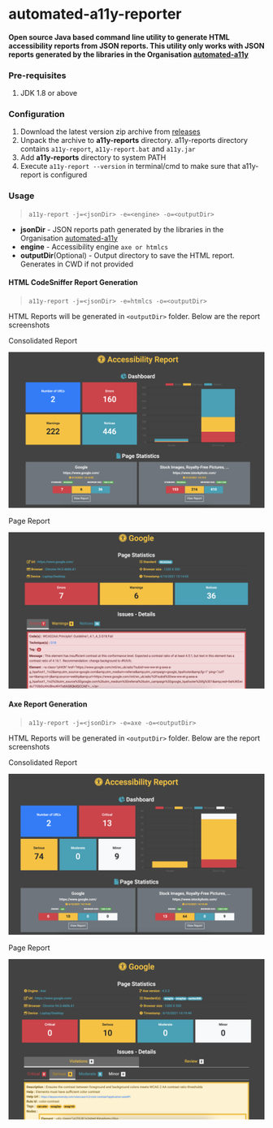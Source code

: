 # automated-a11y-reporter
#### Open source Java based command line utility to generate HTML accessibility reports from JSON reports. This utility only works with JSON reports generated by the libraries in the Organisation [automated-a11y](https://github.com/automated-a11y)

### Pre-requisites
1. JDK 1.8 or above

### Configuration
1. Download the latest version zip archive from [releases](https://github.com/automated-a11y/automated-a11y-reporter/releases)
2. Unpack the archive to **a11y-reports** directory. a11y-reports directory contains `a11y-report`, `a11y-report.bat` and `a11y.jar`
3. Add **a11y-reports** directory to system PATH
4. Execute `a11y-report --version` in terminal/cmd to make sure that a11y-report is configured

### Usage
> `a11y-report -j=<jsonDir> -e=<engine> -o=<outputDir>`

* **jsonDir** - JSON reports path generated by the libraries in the Organisation [automated-a11y](https://github.com/automated-a11y)
* **engine** - Accessibility engine `axe or htmlcs`
* **outputDir**(Optional) - Output directory to save the HTML report. Generates in CWD if not provided

#### HTML CodeSniffer Report Generation
> `a11y-report -j=<jsonDir> -e=htmlcs -o=<outputDir>`

HTML Reports will be generated in `<outputDir>` folder.
Below are the report screenshots

Consolidated Report

![Index](/readme/htmlcs_index.png)

Page Report

![Page](/readme/htmlcs_page.png)

#### Axe Report Generation
> `a11y-report -j=<jsonDir> -e=axe -o=<outputDir>`

HTML Reports will be generated in `<outputDir>` folder.
Below are the report screenshots

Consolidated Report

![Index](/readme/axe_index.png)

Page Report

![Page](/readme/axe_page.png)